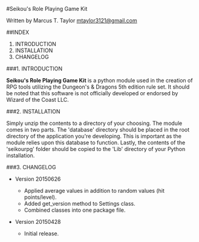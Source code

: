 #Seikou's Role Playing Game Kit

Written by Marcus T. Taylor <mtaylor3121@gmail.com>


##INDEX

1. INTRODUCTION
2. INSTALLATION
3. CHANGELOG


###1. INTRODUCTION

**Seikou's Role Playing Game Kit** is a python module used in the creation of RPG tools utilizing the Dungeon's & Dragons 5th edition rule set. It should be noted that this software is not officially developed or endorsed by Wizard of the Coast LLC.


###2. INSTALLATION

Simply unzip the contents to a directory of your choosing. The module comes in two parts. The 'database' directory should be placed in the root directory of the application you're developing. This is important as the module relies upon this database to function. Lastly, the contents of the 'seikourpg' folder should be copied to the 'Lib' directory of your Python installation.


###3. CHANGELOG

- Version 20150626

    - Applied average values in addition to random values (hit points/level).
    - Added get_version method to Settings class.
    - Combined classes into one package file.
    
- Version 20150428

    - Initial release.
